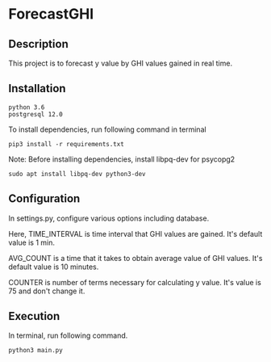 # ForecastGHI

## Description

This project is to forecast y value by GHI values gained in real time.

## Installation

    python 3.6
    postgresql 12.0 
    
To install dependencies, run following command in terminal

    pip3 install -r requirements.txt

Note: Before installing dependencies, install libpq-dev for psycopg2

    sudo apt install libpq-dev python3-dev 
    
## Configuration

In settings.py, configure various options including database.

Here, TIME_INTERVAL is time interval that GHI values are gained. It's default value is 1 min.

AVG_COUNT is a time that it takes to obtain average value of GHI values. It's default value is 10 minutes.

COUNTER is number of terms necessary for calculating y value. It's value is 75 and don't change it.

## Execution

In terminal, run following command.

    python3 main.py
